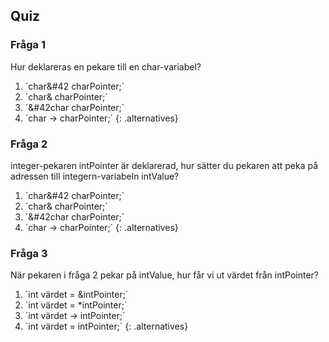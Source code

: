 ## Quiz

### Fråga 1

Hur deklareras en pekare till en char-variabel?

1. ´char&#42 charPointer;´
2. ´char& charPointer;´
3. ´&#42char charPointer;´
4. ´char -&#62; charPointer;´
{: .alternatives}

### Fråga 2

integer-pekaren intPointer är deklarerad, hur sätter du pekaren att peka på adressen till integern-variabeln intValue?

1. ´char&#42 charPointer;´
2. ´char& charPointer;´
3. ´&#42char charPointer;´
4. ´char -&#62; charPointer;´
{: .alternatives}

### Fråga 3

När pekaren i fråga 2 pekar på intValue, hur får vi ut värdet från intPointer?

1. ´int värdet = &#38;intPointer;´
2. ´int värdet = &#42;intPointer;´
3. ´int värdet -&#62; intPointer;´
4. ´int värdet = intPointer;´
{: .alternatives}

